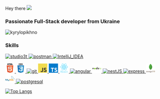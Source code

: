<!-- ### Hey there <img src="https://media.giphy.com/media/hvRJCLFzcasrR4ia7z/giphy.gif" height="25"> -->

Hey there <img src="https://media.giphy.com/media/hvRJCLFzcasrR4ia7z/giphy.gif" height="25">

<h3 align="left">Passionate Full-Stack developer from Ukraine</h3>

<p align="left"> <img src="https://komarev.com/ghpvc/?username=kyrylopikhno&label=Profile%20views&color=0e75b6&style=flat" alt="kyrylopikhno" /> </p>

<h3 align="left">Skills</h3>
<a href="https://studio3t.com/" target="_blank" rel="noreferrer"> <img src="https://studio3t.com/wp-content/uploads/2020/06/cropped-favicon-512x512-1.png" alt="studio3t" width="30" height="30"/> </a><a href="https://www.postman.com/" target="_blank" rel="noreferrer"> <img src="https://uxwing.com/wp-content/themes/uxwing/download/brands-and-social-media/postman-icon.png" alt="postman" width="30" height="30"/> </a><a href="https://www.jetbrains.com/idea/" target="_blank" rel="noreferrer"> <img src="https://upload.wikimedia.org/wikipedia/commons/thumb/9/9c/IntelliJ_IDEA_Icon.svg/800px-IntelliJ_IDEA_Icon.svg.png" alt="IntelliJ_IDEA" width="30" height="30"/> </a><p align="left"> <a href="https://www.w3.org/html/" target="_blank" rel="noreferrer"> <img src="https://raw.githubusercontent.com/devicons/devicon/master/icons/html5/html5-original-wordmark.svg" alt="html5" width="30" height="30"/> </a> <a href="https://www.w3schools.com/css/" target="_blank" rel="noreferrer"><img src="https://raw.githubusercontent.com/devicons/devicon/master/icons/css3/css3-original-wordmark.svg" alt="css3" width="30" height="30"/> </a> <a href="https://git-scm.com/" target="_blank" rel="noreferrer"> <img src="https://www.vectorlogo.zone/logos/git-scm/git-scm-icon.svg" alt="git" width="30" height="30"/> </a> <a href="https://developer.mozilla.org/en-US/docs/Web/JavaScript" target="_blank" rel="noreferrer"> <img src="https://raw.githubusercontent.com/devicons/devicon/master/icons/javascript/javascript-original.svg" alt="javascript" width="30" height="30"/> </a> <a href="https://www.typescriptlang.org/" target="_blank" rel="noreferrer"> <img src="https://raw.githubusercontent.com/devicons/devicon/master/icons/typescript/typescript-original.svg" alt="typescript" width="30" height="30"/> </a> <a href="https://reactjs.org/" target="_blank" rel="noreferrer"> <img src="https://raw.githubusercontent.com/devicons/devicon/master/icons/react/react-original-wordmark.svg" alt="react" width="30" height="30"/> </a> <a href="https://angular.io" target="_blank" rel="noreferrer"> 
 <img src="https://angular.io/assets/images/logos/angular/angular.svg" alt="angular" width="30" height="30"/> </a> <a href="https://nodejs.org" target="_blank" rel="noreferrer">  <img src="https://raw.githubusercontent.com/devicons/devicon/master/icons/nodejs/nodejs-original-wordmark.svg" alt="nodejs" width="30" height="30"/> </a>  <a href="https://docs.nestjs.com/" target="_blank" rel="noreferrer"> <img src="https://upload.wikimedia.org/wikipedia/commons/thumb/a/a8/NestJS.svg/1200px-NestJS.svg.png" alt="nestJS" width="30" height="30"/> </a> <a href="https://expressjs.com/" target="_blank" rel="noreferrer">  <img src="https://wsofter.ru/wp-content/uploads/2017/12/node-express.png" alt="express" width="30" height="30"/> </a><a href="https://www.mongodb.com/" target="_blank" rel="noreferrer">  <img src="https://raw.githubusercontent.com/devicons/devicon/master/icons/mongodb/mongodb-original-wordmark.svg" alt="mongodb" width="30" height="30"/> </a> <a href="https://www.mysql.com/" target="_blank" rel="noreferrer"> <img src="https://raw.githubusercontent.com/devicons/devicon/master/icons/mysql/mysql-original-wordmark.svg" alt="mysql" width="30" height="30"/> </a><a href="https://www.postgresql.org/docs/" target="_blank" rel="noreferrer"> <img src="https://upload.wikimedia.org/wikipedia/commons/thumb/2/29/Postgresql_elephant.svg/1985px-Postgresql_elephant.svg.png" alt="postgresql" width="30" height="30"/> </a>
  </p>
  
[![Top Langs](https://github-readme-stats.vercel.app/api/top-langs/?username=KyryloPikhno&layout=compact)](https://github.com/KyryloPikhno/github-readme-stats)
